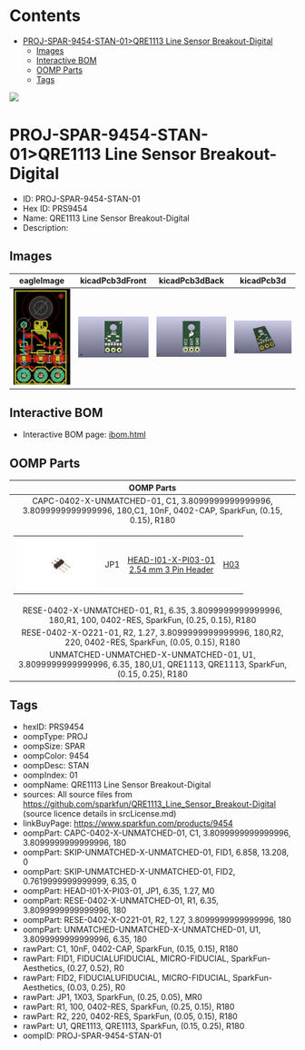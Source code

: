 



Contents
========

* [PROJ-SPAR-9454-STAN-01>QRE1113 Line Sensor Breakout-Digital](#proj-spar-9454-stan-01qre1113-line-sensor-breakout-digital)
	* [Images](#images)
	* [Interactive BOM](#interactive-bom)
	* [OOMP Parts](#oomp-parts)
	* [Tags](#tags)
  
![][im]
# PROJ-SPAR-9454-STAN-01>QRE1113 Line Sensor Breakout-Digital

- ID: PROJ-SPAR-9454-STAN-01
- Hex ID: PRS9454
- Name: QRE1113 Line Sensor Breakout-Digital
- Description: 

## Images
  
  

|eagleImage|kicadPcb3dFront|kicadPcb3dBack|kicadPcb3d|
| :---: | :---: | :---: | :---: |
|[![eagleImage](eagleImage_140.png)](eagleImage_600.png)|[![kicadPcb3dFront](kicadPcb3dFront_140.png)](kicadPcb3dFront_600.png)|[![kicadPcb3dBack](kicadPcb3dBack_140.png)](kicadPcb3dBack_600.png)|[![kicadPcb3d](kicadPcb3d_140.png)](kicadPcb3d_600.png)|

## Interactive BOM

- Interactive BOM page: [ibom.html](kicad/bom/ibom.html)

## OOMP Parts
  

|OOMP Parts|
| :---: |
|CAPC-0402-X-UNMATCHED-01, C1, 3.8099999999999996, 3.8099999999999996, 180,C1, 10nF, 0402-CAP, SparkFun, (0.15, 0.15), R180|
|<table><tr><td>![HEAD-I01-X-PI03-01](https://raw.githubusercontent.com/oomlout/oomlout_OOMP_parts/main/HEAD-I01-X-PI03-01/image_140.jpg)</td><td> JP1</td><td>[HEAD-I01-X-PI03-01<br>2.54 mm 3 Pin Header](https://github.com/oomlout/oomlout_OOMP_parts/tree/main/HEAD-I01-X-PI03-01/)</td><td>[H03](https://github.com/oomlout/oomlout_OOMP_parts/tree/main/HEAD-I01-X-PI03-01/)</td></tr></table>|
|RESE-0402-X-UNMATCHED-01, R1, 6.35, 3.8099999999999996, 180,R1, 100, 0402-RES, SparkFun, (0.25, 0.15), R180|
|RESE-0402-X-O221-01, R2, 1.27, 3.8099999999999996, 180,R2, 220, 0402-RES, SparkFun, (0.05, 0.15), R180|
|UNMATCHED-UNMATCHED-X-UNMATCHED-01, U1, 3.8099999999999996, 6.35, 180,U1, QRE1113, QRE1113, SparkFun, (0.15, 0.25), R180|

## Tags

- hexID: PRS9454
- oompType: PROJ
- oompSize: SPAR
- oompColor: 9454
- oompDesc: STAN
- oompIndex: 01
- oompName: QRE1113 Line Sensor Breakout-Digital
- sources: All source files from https://github.com/sparkfun/QRE1113_Line_Sensor_Breakout-Digital (source licence details in srcLicense.md)
- linkBuyPage: https://www.sparkfun.com/products/9454
- oompPart: CAPC-0402-X-UNMATCHED-01, C1, 3.8099999999999996, 3.8099999999999996, 180
- oompPart: SKIP-UNMATCHED-X-UNMATCHED-01, FID1, 6.858, 13.208, 0
- oompPart: SKIP-UNMATCHED-X-UNMATCHED-01, FID2, 0.7619999999999999, 6.35, 0
- oompPart: HEAD-I01-X-PI03-01, JP1, 6.35, 1.27, M0
- oompPart: RESE-0402-X-UNMATCHED-01, R1, 6.35, 3.8099999999999996, 180
- oompPart: RESE-0402-X-O221-01, R2, 1.27, 3.8099999999999996, 180
- oompPart: UNMATCHED-UNMATCHED-X-UNMATCHED-01, U1, 3.8099999999999996, 6.35, 180
- rawPart: C1, 10nF, 0402-CAP, SparkFun, (0.15, 0.15), R180
- rawPart: FID1, FIDUCIALUFIDUCIAL, MICRO-FIDUCIAL, SparkFun-Aesthetics, (0.27, 0.52), R0
- rawPart: FID2, FIDUCIALUFIDUCIAL, MICRO-FIDUCIAL, SparkFun-Aesthetics, (0.03, 0.25), R0
- rawPart: JP1, 1X03, SparkFun, (0.25, 0.05), MR0
- rawPart: R1, 100, 0402-RES, SparkFun, (0.25, 0.15), R180
- rawPart: R2, 220, 0402-RES, SparkFun, (0.05, 0.15), R180
- rawPart: U1, QRE1113, QRE1113, SparkFun, (0.15, 0.25), R180
- oompID: PROJ-SPAR-9454-STAN-01



[im]: kicadPcb3d_450.png
